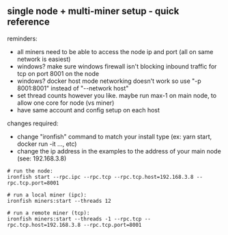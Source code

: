 
## single node + multi-miner setup - quick reference


reminders:

* all miners need to be able to access the node ip and port (all on same network is easiest)
* windows? make sure windows firewall isn't blocking inbound traffic for tcp on port 8001 on the node
* windows? docker host mode networking doesn't work so use "-p 8001:8001" instead of "--network host"
* set thread counts however you like.  maybe run max-1 on main node, to allow one core for node (vs miner)
* have same account and config setup on each host


changes required:

* change "ironfish" command to match your install type (ex: yarn start, docker run -it ..., etc)
* change the ip address in the examples to the address of your main node (see: 192.168.3.8)


```
# run the node:
ironfish start --rpc.ipc --rpc.tcp --rpc.tcp.host=192.168.3.8 --rpc.tcp.port=8001

# run a local miner (ipc):
ironfish miners:start --threads 12

# run a remote miner (tcp):
ironfish miners:start --threads -1 --rpc.tcp --rpc.tcp.host=192.168.3.8 --rpc.tcp.port=8001
```




